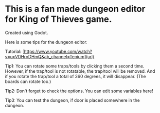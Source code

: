 # This is a fan made dungeon editor for King of Thieves game.

Created using Godot.


Here is some tips for the dungeon editor:

Tutorial: [https://www.youtube.com/watch?v=uxVDHroDHmQ&ab_channel=Tenium](url)

Tip1: You can rotate some traps/tools by clicking them a second time. However, if the trap/tool is not rotatable, the trap/tool will be removed. And if you rotate the trap/tool a total of 360 degrees, it will disappear. (The boards can rotate too.)

Tip2: Don't forget to check the options. You can edit some variables here!

Tip3: You can test the dungeon, if door is placed somewhere in the dungeon.